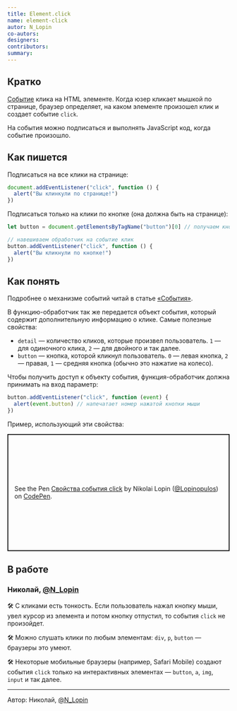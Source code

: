 ```yaml
---
title: Element.click
name: element-click
autor: N_Lopin
co-autors:
designers:
contributors:
summary:
---
```


## Кратко

[Событие](/posts/js/doka/events/) клика на HTML элементе. Когда юзер кликает мышкой по странице, браузер определяет, на каком элементе произошел клик и создает событие `click`.

На события можно подписаться и выполнять JavaScript код, когда событие произошло.

## Как пишется

Подписаться на все клики на странице:

```jsx
document.addEventListener("click", function () {
  alert("Вы клинкули по странице!")
})
```

Подписаться только на клики по кнопке (она должна быть на странице):

```jsx
let button = document.getElementsByTagName("button")[0] // получаем кнопку

// навешиваем обработчик на событие клик
button.addEventListener("click", function () {
  alert("Вы кликнули по кнопке!")
})
```

## Как понять

Подробнее о механизме событий читай в статье [«События»](/posts/js/doka/events/).

В функцию-обработчик так же передается объект события, который содержит дополнительную информацию о клике. Самые полезные свойства:

- `detail` — количество кликов, которые произвел пользователь. `1` — для одиночного клика, `2` — для двойного и так далее.
- `button` — кнопка, которой кликнул пользователь. `0` — левая кнопка, `2` — правая, `1` — средняя кнопка (обычно это нажатие на колесо).

Чтобы получить доступ к объекту события, функция-обработчик должна принимать на вход параметр:

```jsx
button.addEventListener("click", function (event) {
  alert(event.button) // напечатает номер нажатой кнопки мыши
})
```

Пример, использующий эти свойства:

<p class="codepen" data-height="265" data-theme-id="light" data-default-tab="js,result" data-user="Lopinopulos" data-slug-hash="gJZxeK" style="height: 265px; box-sizing: border-box; display: flex; align-items: center; justify-content: center; border: 2px solid; margin: 1em 0; padding: 1em;" data-pen-title="Свойства события click">
  <span>See the Pen <a href="https://codepen.io/Lopinopulos/pen/gJZxeK">
  Свойства события click</a> by Nikolai Lopin (<a href="https://codepen.io/Lopinopulos">@Lopinopulos</a>)
  on <a href="https://codepen.io">CodePen</a>.</span>
</p>
<script async src="https://static.codepen.io/assets/embed/ei.js"></script>

## В работе

<h3>Николай, <a href="https://twitter.com/N_Lopin" target="_blank" rel="nofollow noopener noreferrer" class="twitter">@N_Lopin</a></h3>

🛠 С кликами есть тонкость. Если пользователь нажал кнопку мыши, увел курсор из элемента и потом кнопку отпустил, то события `click` не произойдет.

🛠 Можно слушать клики по любым элементам: `div`, `p`, `button` — браузеры это умеют.

🛠 Некоторые мобильные браузеры (например, Safari Mobile) создают события `click` только на интерактивных элементах — `button`, `a`, `img`, `input` и так далее.

---

<p>Автор: Николай, <a href="https://twitter.com/N_Lopin" target="_blank" rel="nofollow noopener noreferrer" class="twitter">@N_Lopin</a></p>
